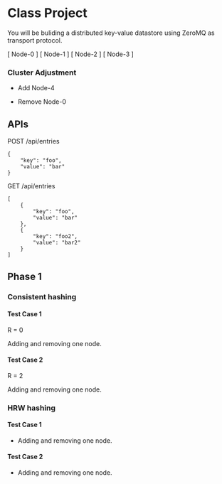 # Class Project

You will be buliding a distributed key-value datastore using ZeroMQ as transport protocol.

[ Node-0 ] 
[ Node-1 ]
[ Node-2 ]
[ Node-3 ]

### Cluster Adjustment

- Add Node-4


- Remove Node-0 

## APIs

POST /api/entries

```
{
    "key": "foo",
    "value": "bar"
}
```


GET /api/entries

```
[
    {
        "key": "foo",
        "value": "bar"
    },
    {
        "key": "foo2",
        "value": "bar2"
    }
]
```

## Phase 1

### Consistent hashing

#### Test Case 1

R = 0

Adding and removing one node.


#### Test Case 2

R = 2

Adding and removing one node.




### HRW hashing

#### Test Case 1

- Adding and removing one node.


#### Test Case 2

- Adding and removing one node.
